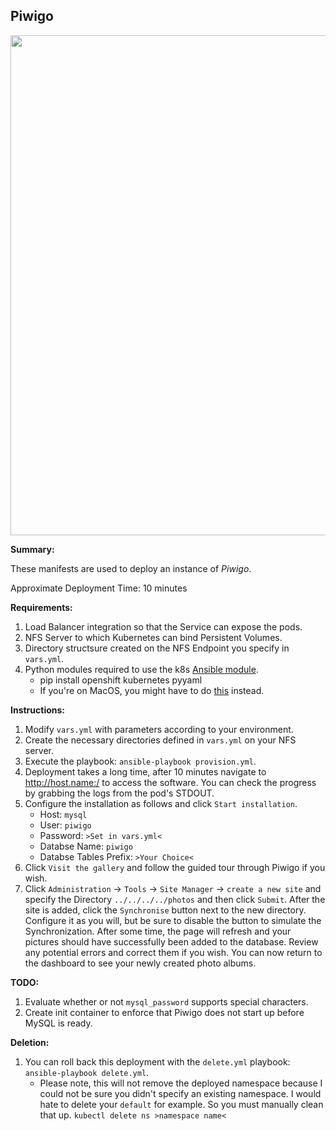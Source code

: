 ## Piwigo

<p align="center">
  <img src="https://raw.githubusercontent.com/zimmertr/Kubernetes-Manifests/master/Piwigo/screenshot.png" width="800">
</p>

**Summary:**

These manifests are used to deploy an instance of *Piwigo*. 

Approximate Deployment Time: 10 minutes

**Requirements:**  

1. Load Balancer integration so that the Service can expose the pods.
2. NFS Server to which Kubernetes can bind Persistent Volumes.
3. Directory structsure created on the NFS Endpoint you specify in `vars.yml`.
4. Python modules required to use the k8s [Ansible module](https://docs.ansible.com/ansible/latest/modules/k8s_module.html).    
    * pip install openshift kubernetes pyyaml 
    * If you're on MacOS, you might have to do [this](https://github.com/ansible/ansible/issues/43637#issuecomment-443495763) instead.

**Instructions:**  

1. Modify `vars.yml` with parameters according to your environment.
2. Create the necessary directories defined in `vars.yml` on your NFS server.
3. Execute the playbook: `ansible-playbook provision.yml`. 
4. Deployment takes a long time, after 10 minutes navigate to http://host.name:/ to access the software. You can check the progress by grabbing the logs from the pod's STDOUT.
5. Configure the installation as follows and click `Start installation`.
    * Host: `mysql`
    * User: `piwigo`
    * Password: `>Set in vars.yml<`
    * Databse Name: `piwigo`
    * Databse Tables Prefix: `>Your Choice<`
6. Click `Visit the gallery` and follow the guided tour through Piwigo if you wish.
7. Click `Administration` -> `Tools` -> `Site Manager` -> `create a new site` and specify the Directory `../../../../photos` and then click `Submit`. After the site is added, click the `Synchronise` button next to the new directory. Configure it as you will, but be sure to disable the button to simulate the Synchronization. After some time, the page will refresh and your pictures should have successfully been added to the database. Review any potential errors and correct them if you wish. You can now return to the dashboard to see your newly created photo albums.

**TODO:**
1. Evaluate whether or not `mysql_password` supports special characters.
2. Create init container to enforce that Piwigo does not start up before MySQL is ready.

**Deletion:**  

1. You can roll back this deployment with the `delete.yml` playbook: `ansible-playbook delete.yml`.
    * Please note, this will not remove the deployed namespace because I could not be sure you didn't specify an existing namespace. I would hate to delete your `default` for example. So you must manually clean that up. `kubectl delete ns >namespace name<`

